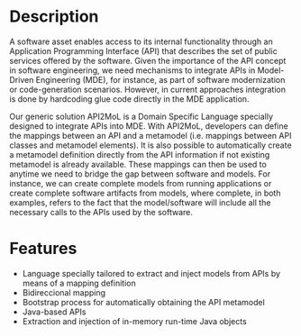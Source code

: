 # Description #

A software asset enables access to its internal functionality through an Application Programming Interface (API) that describes the set of public services offered by the software. Given the importance of the API concept in software engineering, we need mechanisms to integrate APIs in Model-Driven Engineering (MDE), for instance, as part of software modernization or code-generation scenarios. However, in current approaches integration is done by hardcoding glue code directly in the MDE application.

Our generic solution API2MoL is a Domain Specific Language specially designed to integrate APIs into MDE. With API2MoL, developers can define the mappings between an API and a metamodel (i.e. mappings between API classes and metamodel elements). It is also possible to automatically create a metamodel definition directly from the API information if not existing metamodel is already available. These mappings can then be used to anytime we need to bridge the gap between software and models. For instance, we can create complete models from running applications or create complete software artifacts from models, where complete, in both examples, refers to the fact that the model/software will include all the necessary calls to the APIs used by the software.


# Features #

  * Language specially tailored to extract and inject models from APIs by  means of a mapping definition
  * Bidireccional mapping
  * Bootstrap process for automatically obtaining the API metamodel
  * Java-based APIs
  * Extraction and injection of in-memory run-time Java objects